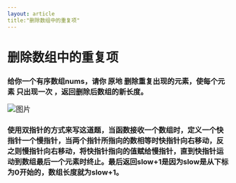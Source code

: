 ```yaml
---
layout: article
title:"删除数组中的重复项"
---
```


# 删除数组中的重复项

### 给你一个有序数组nums，请你 原地 删除重复出现的元素，使每个元素 只出现一次 ，返回删除后数组的新长度。

<img src="C:\Users\sice\Desktop\屏幕截图 2021-10-19 222722.png" alt="图片" style="zoom:120%;" />

### 使用双指针的方式来写这道题，当函数接收一个数组时，定义一个快指针一个慢指针，当两个指针所指向的数相等时快指针向右移动，反之则慢指针向右移动，将快指针指向的值赋给慢指针，直到快指针运动到数组最后一个元素时终止。最后返回slow+1是因为slow是从下标为0开始的，数组长度就为slow+1。


